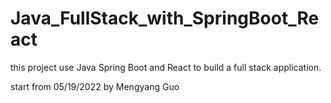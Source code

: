 # Java_FullStack_with_SpringBoot_React

this project use Java Spring Boot and React to build a full stack application.

start from 05/19/2022
by Mengyang Guo
